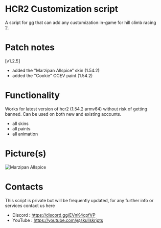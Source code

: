 # HCR2 Customization script
A script for gg that can add any customization in-game for hill climb racing 2.

# Patch notes
[v1.2.5]
* added the "Marzipan Allspice" skin (1.54.2)
* added the "Cookie" CCEV paint (1.54.2)

# Functionality
Works for latest version of hcr2 (1.54.2 armv64) without risk of getting banned. Can be used on both new and existing accounts.

* all skins
* all paints
* all animation

# Picture(s)

![Marzipan Allspice](https://user-images.githubusercontent.com/41923731/209444078-88c4b295-d977-4462-a981-4572aabd793c.jpg)

# Contacts
This script is private but will be frequently updated, for any further info or services contact us here
* Discord : https://discord.gg/EVnK4cpfVP
* YouTube : https://youtube.com/@skullskripts
